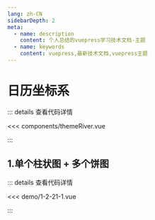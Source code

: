 ```yaml
---
lang: zh-CN
sidebarDepth: 2
meta:
  - name: description
    content: 个人总结的vuepress学习技术文档-主题
  - name: keywords
    content: vuepress,最新技术文档,vuepress主题
---
```


# 日历坐标系

::: details 查看代码详情

<<< components/themeRiver.vue

:::

## 1.单个柱状图 + 多个饼图

  <Container url="http://localhost:8090/resume/?type=echarts&name=1-2-21-1.vue" />

::: details 查看代码详情

<<< demo/1-2-21-1.vue

:::
